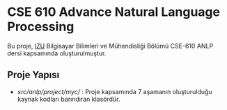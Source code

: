 # CSE 610 Advance Natural Language Processing
Bu proje, [IZU](http://www.izu.edu.tr) Bilgisayar Bilimleri ve Mühendisliği Bölümü CSE-610 ANLP dersi kapsamında oluşturulmuştur.

## Proje Yapısı
* *src/anlp/project/myc/* : Proje kapsamında 7 aşamanın oluşturulduğu kaynak kodları barındıran klasördür.
